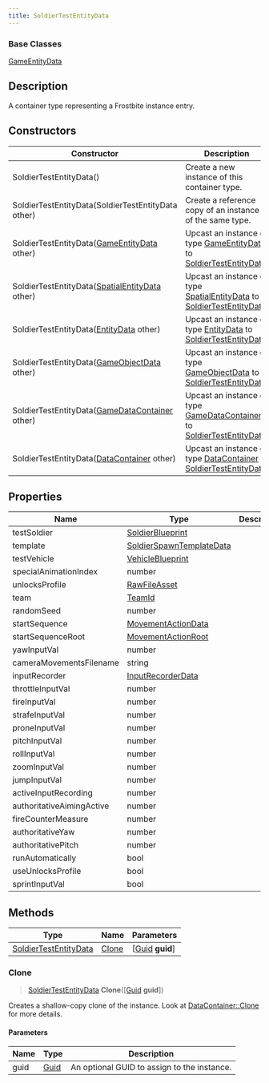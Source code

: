 ```yaml
---
title: SoldierTestEntityData
---
```

### Base Classes

[GameEntityData](/vext/ref/fb/gameentitydata/)

## Description

A container type representing a Frostbite instance entry.

## Constructors

| Constructor                                                                      | Description                                                                                                                       |
| -------------------------------------------------------------------------------- | --------------------------------------------------------------------------------------------------------------------------------- |
| SoldierTestEntityData()                                                          | Create a new instance of this container type.                                                                                     |
| SoldierTestEntityData(SoldierTestEntityData other)                               | Create a reference copy of an instance of the same type.                                                                          |
| SoldierTestEntityData([GameEntityData](/vext/ref/fb/gameentitydata/) other)                    | Upcast an instance of type [GameEntityData](/vext/ref/fb/gameentitydata/) to [SoldierTestEntityData](/vext/ref/fb/soldiertestentitydata/).                    |
| SoldierTestEntityData([SpatialEntityData](/vext/ref/fb/spatialentitydata/) other)              | Upcast an instance of type [SpatialEntityData](/vext/ref/fb/spatialentitydata/) to [SoldierTestEntityData](/vext/ref/fb/soldiertestentitydata/).              |
| SoldierTestEntityData([EntityData](/vext/ref/fb/entitydata/) other)                            | Upcast an instance of type [EntityData](/vext/ref/fb/entitydata/) to [SoldierTestEntityData](/vext/ref/fb/soldiertestentitydata/).                            |
| SoldierTestEntityData([GameObjectData](/vext/ref/fb/gameobjectdata/) other)                    | Upcast an instance of type [GameObjectData](/vext/ref/fb/gameobjectdata/) to [SoldierTestEntityData](/vext/ref/fb/soldiertestentitydata/).                    |
| SoldierTestEntityData([GameDataContainer](/vext/ref/fb/gamedatacontainer/) other)              | Upcast an instance of type [GameDataContainer](/vext/ref/fb/gamedatacontainer/) to [SoldierTestEntityData](/vext/ref/fb/soldiertestentitydata/).              |
| SoldierTestEntityData([DataContainer](/vext/ref/shared/class/datacontainer) other) | Upcast an instance of type [DataContainer](/vext/ref/shared/class/datacontainer) to [SoldierTestEntityData](/vext/ref/fb/soldiertestentitydata/). |

## Properties

| Name                      | Type                                                 | Description |
| ------------------------- | ---------------------------------------------------- | ----------- |
| testSoldier               | [SoldierBlueprint](/vext/ref/fb/soldierblueprint/)                 |             |
| template                  | [SoldierSpawnTemplateData](/vext/ref/fb/soldierspawntemplatedata/) |             |
| testVehicle               | [VehicleBlueprint](/vext/ref/fb/vehicleblueprint/)                 |             |
| specialAnimationIndex     | number                                               |             |
| unlocksProfile            | [RawFileAsset](/vext/ref/fb/rawfileasset/)                         |             |
| team                      | [TeamId](/vext/ref/fb/teamid/)                                     |             |
| randomSeed                | number                                               |             |
| startSequence             | [MovementActionData](/vext/ref/fb/movementactiondata/)             |             |
| startSequenceRoot         | [MovementActionRoot](/vext/ref/fb/movementactionroot/)             |             |
| yawInputVal               | number                                               |             |
| cameraMovementsFilename   | string                                               |             |
| inputRecorder             | [InputRecorderData](/vext/ref/fb/inputrecorderdata/)               |             |
| throttleInputVal          | number                                               |             |
| fireInputVal              | number                                               |             |
| strafeInputVal            | number                                               |             |
| proneInputVal             | number                                               |             |
| pitchInputVal             | number                                               |             |
| rollInputVal              | number                                               |             |
| zoomInputVal              | number                                               |             |
| jumpInputVal              | number                                               |             |
| activeInputRecording      | number                                               |             |
| authoritativeAimingActive | number                                               |             |
| fireCounterMeasure        | number                                               |             |
| authoritativeYaw          | number                                               |             |
| authoritativePitch        | number                                               |             |
| runAutomatically          | bool                                                 |             |
| useUnlocksProfile         | bool                                                 |             |
| sprintInputVal            | bool                                                 |             |

## Methods

| Type                                           | Name            | Parameters                                     |
| ---------------------------------------------- | --------------- | ---------------------------------------------- |
| [SoldierTestEntityData](/vext/ref/fb/soldiertestentitydata/) | [Clone](#clone) | \[[Guid](/vext/ref/shared/class/guid) **guid**\] |

### Clone

> [SoldierTestEntityData](/vext/ref/fb/soldiertestentitydata/) **Clone**(\[[Guid](/vext/ref/shared/class/guid) **guid**\])

Creates a shallow-copy clone of the instance. Look at [DataContainer::Clone](/vext/ref/shared/class/datacontainer#clone) for more details.

#### Parameters

| Name | Type         | Description                                 |
| ---- | ------------ | ------------------------------------------- |
| guid | [Guid](/vext/ref/shared/class/guid/) | An optional GUID to assign to the instance. |
